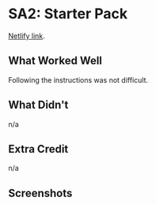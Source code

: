# SA2: Starter Pack

[Netlify link](https://awesome-yonath-be5ac2.netlify.app/).

## What Worked Well

Following the instructions was not difficult.

## What Didn't

n/a

## Extra Credit

n/a

## Screenshots
